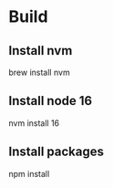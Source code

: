 # Build

## Install nvm

brew install nvm

## Install node 16

nvm install 16

## Install packages

npm install 
